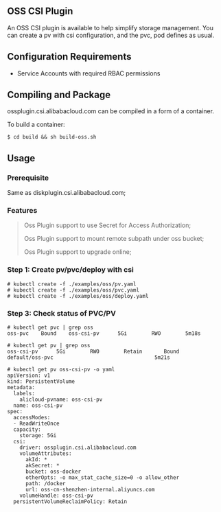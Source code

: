 ## OSS CSI Plugin

An OSS CSI plugin is available to help simplify storage management.
You can create a pv with csi configuration, and the pvc, pod defines as usual.

## Configuration Requirements

* Service Accounts with required RBAC permissions

## Compiling and Package
ossplugin.csi.alibabacloud.com can be compiled in a form of a container.

To build a container:
```
$ cd build && sh build-oss.sh
```

## Usage

### Prerequisite

Same as diskplugin.csi.alibabacloud.com;

### Features

> Oss Plugin support to use Secret for Access Authorization;
>
> Oss Plugin support to mount remote subpath under oss bucket;
>
> Oss Plugin support to upgrade online;

### Step 1: Create pv/pvc/deploy with csi

```
# kubectl create -f ./examples/oss/pv.yaml
# kubectl create -f ./examples/oss/pvc.yaml
# kubectl create -f ./examples/oss/deploy.yaml
```

### Step 3: Check status of PVC/PV

```
# kubectl get pvc | grep oss
oss-pvc    Bound    oss-csi-pv      5Gi        RWO        5m18s

# kubectl get pv | grep oss
oss-csi-pv      5Gi        RWO        Retain       Bound    default/oss-pvc                                 5m21s
```

```
# kubectl get pv oss-csi-pv -o yaml
apiVersion: v1
kind: PersistentVolume
metadata:
  labels:
    alicloud-pvname: oss-csi-pv
  name: oss-csi-pv
spec:
  accessModes:
  - ReadWriteOnce
  capacity:
    storage: 5Gi
  csi:
    driver: ossplugin.csi.alibabacloud.com
    volumeAttributes:
      akId: *
      akSecret: *
      bucket: oss-docker
      otherOpts: -o max_stat_cache_size=0 -o allow_other
      path: /docker
      url: oss-cn-shenzhen-internal.aliyuncs.com
    volumeHandle: oss-csi-pv
  persistentVolumeReclaimPolicy: Retain

```
